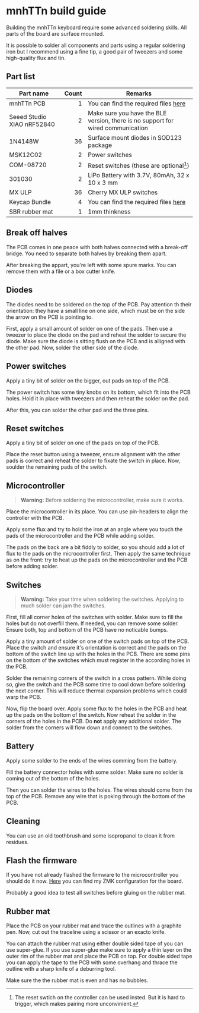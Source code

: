 # mnhTTn build guide

Building the mnhTTn keyboard require some advanced soldering skills.
All parts of the board are surface mounted.

It is possible to solder all components and parts using a regular soldering iron but I recommend using a fine tip, a good pair of tweezers and some high-quality flux and tin.


## Part list
| Part name | Count | Remarks |
| --------- | ----: | ------- |
| mnhTTn PCB | 1 | You can find the required files [here](/board/) |
| Seeed Studio XIAO nRF52840 | 2 | Make sure you have the BLE version, there is no support for wired communication |
| 1N4148W | 36 | Surface mount diodes in SOD123 package |
| MSK12C02 | 2 | Power switches |
| COM-08720 | 2 | Reset switches (these are optional[^1]) |
| 301030 | 2 | LiPo Battery with 3.7V, 80mAh, 32 x 10 x 3 mm |
| MX ULP | 36 | Cherry MX ULP switches |
| Keycap Bundle | 4 | You can find the required files [here](/keycaps/) |
| SBR rubber mat | 1 | 1mm thinkness |

[^1]: The reset swtich on the controller can be used insted. But it is hard to trigger, which makes pairing more unconvinient.

## Break off halves
The PCB comes in one peace with both halves connected with a break-off bridge.
You need to separate both halves by breaking them apart.

After breaking the appart, you're left with some spure marks.
You can remove them with a file or a box cutter knife.

## Diodes
The diodes need to be soldered on the top of the PCB.
Pay attention th their orientation: they have a small line on one side, which must be on the side the arrow on the PCB is pointing to.

First, apply a small amount of solder on one of the pads.
Then use a tweezer to place the diode on the pad and reheat the solder to secure the diode.
Make sure the diode is sitting flush on the PCB and is alligned with the other pad.
Now, solder the other side of the diode.

## Power switches
Apply a tiny bit of solder on the bigger, out pads on top of the PCB.

The power switch has some tiny knobs on its bottom, which fit into the PCB holes.
Hold it in place with tweezers and then reheat the solder on the pad.

After this, you can solder the other pad and the three pins.

## Reset switches
Apply a tiny bit of solder on one of the pads on top of the PCB.

Place the reset button using a tweezer, ensure alignment with the other pads is correct and reheat the solder to fixate the switch in place.
Now, soulder the remaining pads of the switch.

## Microcontroller
> **Warning:** Before soldering the microcontroller, make sure it works.

Place the microcontroller in its place.
You can use pin-headers to align the controller with the PCB.

Apply some flux and try to hold the iron at an angle where you touch the pads of the microcontroller and the PCB while adding solder.

The pads on the back are a bit fiddly to solder, so you should add a lot of flux to the pads on the microcontroller first.
Then apply the same technique as on the front: try to heat up the pads on the microcontroller and the PCB before adding solder.

## Switches
> **Warning:** Take your time when soldering the switches.
> Applying to much solder can jam the switches.

First, fill all corner holes of the switches with solder.
Make sure to fill the holes but do not overfill them.
If needed, you can remove some solder.
Ensure both, top and bottom of the PCB have no noticable bumps.

Apply a tiny amount of solder on one of the switch pads on top of the PCB.
Place the switch and ensure it's orientation is correct and the pads on the bottom of the switch line up with the holes in the PCB.
There are some pins on the bottom of the switches which must register in the according holes in the PCB.

Solder the remaining corners of the switch in a cross pattern.
While doing so, give the switch and the PCB some time to cool down before soldering the next corner.
This will reduce thermal expansion problems which could warp the PCB.

Now, flip the board over.
Apply some flux to the holes in the PCB and heat up the pads on the bottom of the switch.
Now reheat the solder in the corners of the holes in the PCB.
Do **not** apply any additional solder.
The solder from the corners will flow down and connect to the switches.

## Battery
Apply some solder to the ends of the wires comming from the battery.

Fill the battery connector holes with some solder.
Make sure no solder is coming out of the bottom of the holes.

Then you can solder the wires to the holes. The wires should come from the top of the PCB.
Remove any wire that is poking through the bottom of the PCB.

## Cleaning
You can use an old toothbrush and some isopropanol to clean it from residues.

## Flash the firmware
If you have not already flashed the firmware to the microcontroller you should do it now.
[Here](https://github.com/fooker/mnhttn-zmk) you can find my ZMK configuration for the board.

Probably a good idea to test all switches before gluing on the rubber mat.

## Rubber mat
Place the PCB on your rubber mat and trace the outlines with a graphite pen.
Now, cut out the traceline using a scissor or an exacto knife.

You can attach the rubber mat using either double sided tape of you can use super-glue.
If you use super-glue make sure to apply a thin layer on the outer rim of the rubber mat and place the PCB on top.
For double sided tape you can apply the tape to the PCB with some overhang and thrace the outline with a sharp knife of a deburring tool.

Make sure the the rubber mat is even and has no bubbles.

